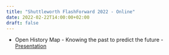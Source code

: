 ```yaml
---
title: "Shuttleworth FlashForward 2022 - Online"
date: 2022-02-22T14:00:00+02:00
draft: false
---
```


* Open History Map - Knowing the past to predict the future - [Presentation]

[Presentation]: https://youtu.be/kch0Hgb0WcE
